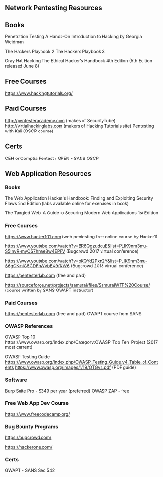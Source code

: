 ## Network Pentesting Resources

## Books

Penetration Testing
A Hands-On Introduction to Hacking
by Georgia Weidman

The Hackers Playbook 2 
The Hackers Playbook 3

Gray Hat Hacking The Ethical Hacker's Handbook 4th Edition (5th Edition released June 8)

## Free Courses
https://www.hackingtutorials.org/

## Paid Courses
http://pentesteracademy.com (makes of SecurityTube)
http://virtialhackinglabs.com (makers of Hacking Tutorials site)
Pentesting with Kali (OSCP course)


## Certs
CEH or Comptia Pentest+
GPEN - SANS
OSCP


## Web Application Resources

### Books

The Web Application Hacker's Handbook: Finding and Exploiting Security Flaws 2nd Edition (labs available online for exercises in book)

The Tangled Web: A Guide to Securing Modern Web Applications 1st Edition

### Free Courses

https://www.hacker101.com (web pentesting free online course by Hacker1)

https://www.youtube.com/watch?v=BR6QgzudquE&list=PLIK9nm3mu-S5InvR-myOS7hnae8w4EPFV (Bugcrowd 2017 virtual conference)

https://www.youtube.com/watch?v=oKQYd2Pxn2Y&list=PLIK9nm3mu-S6gCKmlC5CDFhWvbEX9fNW6 (Bugcrowd 2018 virtual conference)

https://pentesterlab.com (free and paid)

https://sourceforge.net/projects/samurai/files/SamuraiWTF%20Course/ (course written by SANS GWAPT instructor) 

### Paid Courses
https://pentesterlab.com (free and paid)
GWAPT course from SANS

### OWASP References

OWASP Top 10
https://www.owasp.org/index.php/Category:OWASP_Top_Ten_Project (2017 most current)

OWASP Testing Guide
https://www.owasp.org/index.php/OWASP_Testing_Guide_v4_Table_of_Contents
https://www.owasp.org/images/1/19/OTGv4.pdf (PDF guide)


### Software

Burp Suite Pro - $349 per year (preferred)
OWASP ZAP - free 

### Free Web App Dev Course

https://www.freecodecamp.org/

### Bug Bounty Programs

https://bugcrowd.com/ 

https://hackerone.com/

### Certs

GWAPT - SANS Sec 542

